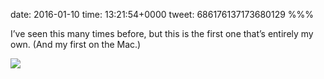 date: 2016-01-10
time: 13:21:54+0000
tweet: 686176137173680129
%%%

I’ve seen this many times before, but this is the first one that’s entirely my own. (And my first on the Mac.)

![](CYXJj22WwAAGBnJ.png)
